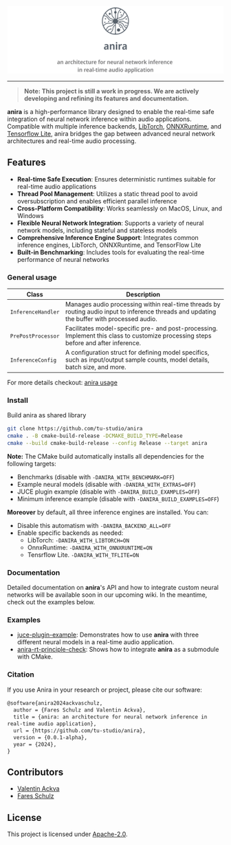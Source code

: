 ![anira Logo](/docs/img/anira-logo.png)

--------------------------------------------------------------------------------

> **Note: This project is still a work in progress. We are actively developing and refining its features and documentation.**

**anira** is a high-performance library designed to enable the real-time safe integration of neural network inference within audio applications. Compatible with multiple inference backends, [LibTorch](https://github.com/pytorch/pytorch/), [ONNXRuntime](https://github.com/microsoft/onnxruntime/), and [Tensorflow Lite](https://github.com/tensorflow/tensorflow/), anira bridges the gap between advanced neural network architectures and real-time audio processing.

## Features

- **Real-time Safe Execution**: Ensures deterministic runtimes suitable for real-time audio applications
- **Thread Pool Management**: Utilizes a static thread pool to avoid oversubscription and enables efficient parallel inference
- **Cross-Platform Compatibility**: Works seamlessly on MacOS, Linux, and Windows
- **Flexible Neural Network Integration**: Supports a variety of neural network models, including stateful and stateless models
- **Comprehensive Inference Engine Support**: Integrates common inference engines, LibTorch, ONNXRuntime, and TensorFlow Lite
- **Built-in Benchmarking**: Includes tools for evaluating the real-time performance of neural networks

### General usage

| Class             | Description                                                                                                                   |
|-------------------|-------------------------------------------------------------------------------------------------------------------------------|
| `InferenceHandler` | Manages audio processing within real-time threads by routing audio input to inference threads and updating the buffer with processed audio. |
| `PrePostProcessor` | Facilitates model-specific pre- and post-processing. Implement this class to customize processing steps before and after inference. |
| `InferenceConfig`  | A configuration struct for defining model specifics, such as input/output sample counts, model details, batch size, and more. |

For more details checkout: [anira usage](docs/anira-usage.md)

### Install
Build anira as shared library
```bash
git clone https://github.com/tu-studio/anira
cmake . -B cmake-build-release -DCMAKE_BUILD_TYPE=Release
cmake --build cmake-build-release --config Release --target anira
```
**Note:** The CMake build automatically installs all dependencies for the following targets:
 - Benchmarks (disable with ```-DANIRA_WITH_BENCHMARK=OFF```)
 - Example neural models (disable with ```-DANIRA_WITH_EXTRAS=OFF```)
 - JUCE plugin example (disable with ```-DANIRA_BUILD_EXAMPLES=OFF```)
 - Minimum inference example (disable with ```-DANIRA_BUILD_EXAMPLES=OFF```)

**Moreover** by default, all three inference engines are installed. You can:
- Disable this automatism with ```-DANIRA_BACKEND_ALL=OFF```
- Enable specific backends as needed:
  - LibTorch: ```-DANIRA_WITH_LIBTORCH=ON```
  - OnnxRuntime: ```-DANIRA_WITH_ONNXRUNTIME=ON```
  - Tensrflow Lite. ```-DANIRA_WITH_TFLITE=ON```

### Documentation
Detailed documentation on **anira**'s API and how to integrate custom neural networks will be available soon in our upcoming wiki. In the meantime, check out the examples below.

### Examples
- [juce-plugin-example](https://github.com/tu-studio/anira/tree/main/examples/juce-audio-plugin): Demonstrates how to use **anira** with three different neural models in a real-time audio application.
- [anira-rt-principle-check](https://github.com/tu-studio/anira-rt-principle-check): Shows how to integrate **anira** as a submodule with CMake.
  
### Citation
If you use Anira in your research or project, please cite our software: 
```
@software{anira2024ackvaschulz,
  author = {Fares Schulz and Valentin Ackva},
  title = {anira: an architecture for neural network inference in real-time audio application},
  url = {https://github.com/tu-studio/anira},
  version = {0.0.1-alpha},
  year = {2024},
}
```

## Contributors
- [Valentin Ackva](https://github.com/vackva)
- [Fares Schulz](https://github.com/faressc)

## License
This project is licensed under [Apache-2.0](LICENSE).
